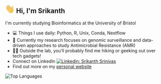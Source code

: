 <div align="leftaligned ">
  <h2>
    <img src="https://raw.githubusercontent.com/khaeuk/khaeuk/master/assets/wave.gif" width="30px">  Hi, I'm Srikanth 
  </h2>
</div>  

I'm currently studying Bioinformatics at the University of Bristol   


- 💻 Things I use daily: Python, R, Unix, Conda, Nextflow  
- 🧬 Currently my research focuses on genomic surveillance and data-driven approaches to study Antimicrobial Resistance (AMR)  
- 🧗‍♂️ Outside the lab, you’ll probably find me hiking or geeking out over tech gadgets!  
- Connect on LinkedIn [![Linkedin: Srikanth Srinivas](https://img.shields.io/badge/-SrikanthSrinivas-blue?style=flat-square&logo=Linkedin&logoColor=white&link=https://www.linkedin.com/in/srikanthsrinivas27)](https://www.linkedin.com/in/srikanthsrinivas27)  
- Find out more on my [personal website](https://srikanth-srinvas.github.io/)  


![Top Languages](https://github-readme-stats.vercel.app/api/top-langs/?username=srikanth-srinvas&layout=compact&theme=radical)  